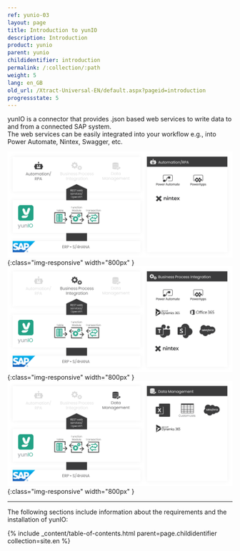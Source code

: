 ```yaml
---
ref: yunio-03
layout: page
title: Introduction to yunIO
description: Introduction
product: yunio
parent: yunio
childidentifier: introduction
permalink: /:collection/:path
weight: 5
lang: en_GB
old_url: /Xtract-Universal-EN/default.aspx?pageid=introduction
progressstate: 5
---
```


yunIO is a connector that provides .json based web services to write data to and from a connected SAP system. <br>
The web services can be easily integrated into your workflow e.g., into Power Automate, Nintex, Swagger, etc.

![yunIO-Automation](/img/content/yunio/yunio-automation.png){:class="img-responsive" width="800px" }<br>
![yunIO-Business-Processes](/img/content/yunio/yunio-business.png){:class="img-responsive" width="800px" }<br>
![yunIO-Data-Management](/img/content/yunio/yunio-data-management.png){:class="img-responsive" width="800px" }

*****
The following sections include information about the requirements and the installation of yunIO:

{% include _content/table-of-contents.html parent=page.childidentifier collection=site.en %}